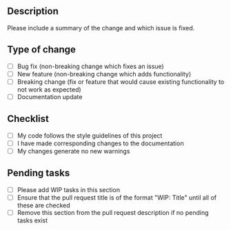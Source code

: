 ## Description
 Please include a summary of the change and which issue is fixed.
 
## Type of change
- [ ] Bug fix (non-breaking change which fixes an issue)
- [ ] New feature (non-breaking change which adds functionality)
- [ ] Breaking change (fix or feature that would cause existing functionality to not work as expected)
- [ ] Documentation update

## Checklist
- [ ] My code follows the style guidelines of this project
- [ ] I have made corresponding changes to the documentation
- [ ] My changes generate no new warnings

## Pending tasks
- [ ] Please add WIP tasks in this section
- [ ] Ensure that the pull request title is of the format "WIP: Title" until all of these are checked
- [ ] Remove this section from the pull request description if no pending tasks exist
